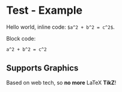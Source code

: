 # Test - Example

Hello world, inline code: `$a^2 + b^2 = c^2$`.

Block code:
```latex
a^2 + b^2 = c^2
```

## Supports Graphics

Based on web tech, so **no more** LaTeX **TikZ**!

<br/>
<script run src="assets/graph.ts"></script>


